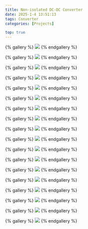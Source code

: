 ```yaml
---
title: Non-isolated DC-DC Converter
date: 2025-1-4 13:51:13
tags: Converter
categories: [Projects]

top: true
---
```


{% gallery %} 
![](https://cdn.jsdelivr.net/gh/Apollo-kernel/PicGo-kernel/media202501070030513.JPG)
{% endgallery %}

{% gallery %} 
![](https://cdn.jsdelivr.net/gh/Apollo-kernel/PicGo-kernel/media202501070034800.JPG)
{% endgallery %}

{% gallery %} 
![](https://cdn.jsdelivr.net/gh/Apollo-kernel/PicGo-kernel/media202501070040890.JPG)
{% endgallery %}



<!-- more -->

{% gallery %}
![](https://cdn.jsdelivr.net/gh/Apollo-kernel/PicGo-kernel/media202501041333891.jpg)
{% endgallery %}

{% gallery %}
![](https://cdn.jsdelivr.net/gh/Apollo-kernel/PicGo-kernel/media202501041335623.jpg)
{% endgallery %}

{% gallery %}
![](https://cdn.jsdelivr.net/gh/Apollo-kernel/PicGo-kernel/media202501041336808.jpg)
{% endgallery %}

{% gallery %}
![](https://cdn.jsdelivr.net/gh/Apollo-kernel/PicGo-kernel/media202501041336628.jpg)
{% endgallery %}

{% gallery %}
![](https://cdn.jsdelivr.net/gh/Apollo-kernel/PicGo-kernel/media202501041337962.jpg)
{% endgallery %}

{% gallery %}
![](https://cdn.jsdelivr.net/gh/Apollo-kernel/PicGo-kernel/media202501041337598.jpg)
{% endgallery %}

{% gallery %}
![](https://cdn.jsdelivr.net/gh/Apollo-kernel/PicGo-kernel/media202501041337901.jpg)
{% endgallery %}

{% gallery %}
![](https://cdn.jsdelivr.net/gh/Apollo-kernel/PicGo-kernel/media202501041338439.jpg)
{% endgallery %}

{% gallery %} 
![](https://cdn.jsdelivr.net/gh/Apollo-kernel/PicGo-kernel/media202501070041286.JPG)
{% endgallery %}

{% gallery %}
![](https://cdn.jsdelivr.net/gh/Apollo-kernel/PicGo-kernel/media202501041338016.jpg)
{% endgallery %}

{% gallery %}
![](https://cdn.jsdelivr.net/gh/Apollo-kernel/PicGo-kernel/media202501041338376.jpg)
{% endgallery %}

{% gallery %}
![](https://cdn.jsdelivr.net/gh/Apollo-kernel/PicGo-kernel/media202501041339569.jpg)
{% endgallery %}

{% gallery %}
![](https://cdn.jsdelivr.net/gh/Apollo-kernel/PicGo-kernel/media202501041339501.jpg)
{% endgallery %}

{% gallery %}
![](https://cdn.jsdelivr.net/gh/Apollo-kernel/PicGo-kernel/media202501041339484.jpg)
{% endgallery %}

{% gallery %}
![](https://cdn.jsdelivr.net/gh/Apollo-kernel/PicGo-kernel/media202501041339800.jpg)
{% endgallery %}